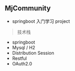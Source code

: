 ## MjCommunity

- springboot 入门学习 project  
> 技术栈
- springboot
- Mysql / H2
- Distribution Session
- Restful
- OAuth2.0